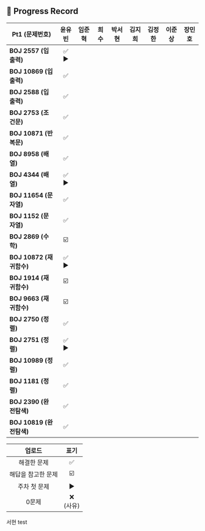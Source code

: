 ## 📍 Progress Record
| **Pt1 (문제번호)**   | **윤유빈** | **임준혁** | **희수** | **박서현** | **김지희** | **김정한** | **이준상** | **장민호** |
|------------------|:-------:|:-------:|:------:|:-------:|:-------:|:-------:|:-------:|:-------:|
| **BOJ 2557 (입출력)** |  ✅ ▶️   |         |        |         |         |         |         |         |
| **BOJ 10869 (입출력)** |    ✅    |         |        |         |         |         |         |         |
| **BOJ 2588 (입출력)** |    ✅    |         |        |         |         |         |         |         |
| **BOJ 2753 (조건문)** |    ✅    |         |        |         |         |         |         |         |
| **BOJ 10871 (반복문)** |    ✅    |         |        |         |         |         |         |         |
| **BOJ 8958 (배열)** |    ✅    |         |        |         |         |         |         |         |
| **BOJ 4344 (배열)** |  ✅ ▶️   |         |        |         |         |         |         |         |
| **BOJ 11654 (문자열)** |    ✅    |         |        |         |         |         |         |         |
| **BOJ 1152 (문자열)** |    ✅    |         |        |         |         |         |         |         |
| **BOJ 2869 (수학)** |   ☑️    |         |        |         |         |         |         |         |
| **BOJ 10872 (재귀함수)** |  ✅ ▶️   |         |        |         |         |         |         |         |
| **BOJ 1914 (재귀함수)** |   ☑️    |         |        |         |         |         |         |         |
| **BOJ 9663 (재귀함수)** |   ☑️    |         |        |         |         |         |         |         |
| **BOJ 2750 (정렬)** |    ✅    |         |        |         |         |         |         |         |
| **BOJ 2751 (정렬)** |  ✅ ▶️   |         |        |         |         |         |         |         |
| **BOJ 10989 (정렬)** |    ✅    |         |        |         |         |         |         |         |
| **BOJ 1181 (정렬)** |    ✅    |         |        |         |         |         |         |         |
| **BOJ 2390 (완전탐색)** |    ✅    |         |        |         |         |         |         |         |
| **BOJ 10819 (완전탐색)** |   ✅     |         |        |         |         |         |         |         |



|    업로드     |     표기      |
|:----------:|:-----------:|
|   해결한 문제   |      ✅      |
| 해답을 참고한 문제 |     ☑️      |
|  주차 첫 문제   |     ▶️     |
|    0문제     | ❌ <br/>(사유) |


서현 test
